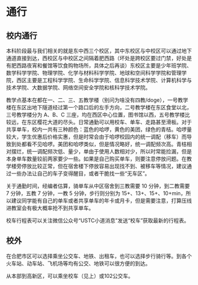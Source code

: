 # 通行

## 校内通行

本科阶段最与我们相关的就是东中西三个校区，其中东校区与中校区可以通过地下通道直接到达，西校区与中校区之间隔着肥西路（坏处是跨校区要过门禁，好处是有肥西路夜宵和餐馆等饮食购物场所，具体之后再谈）东校区主要是少年班学院、数学科学学院、物理学院、化学与材料科学学院、地球和空间科学学院和管理学院，西区主要是工程科学学院、生命科学学院、信息科学技术学院、计算机科学与技术学院、大数据学院、网络空间安全学院和核科学技术学院。

教学点基本在都在一、二、三、五教学楼（别问为啥没有四教/doge），一号教学楼在东区出地下隧道经过第一个路口后的左手方向，二号教学楼在东区食堂以北，三号教学楼分为 A、B、C 三座，均在西区中心位置，图书馆以西，五号教学楼比较远，在东区樱花大道的尽头。日常通勤可以用校车、单车、走路甚至滑板。对于共享单车，校内一共有三种颜色：蓝色的哈啰，黄色的美团，绿色的青桔。哈啰量较大，学生优惠后价格实惠，但是时常会由于哈啰校园内的统一调配（移车）而导致到处都看不见哈啰。美团和哈啰类似，但是情况略好，统一调配频次高。青桔相对摆烂，统一调配频次低、量少，单由于使用人数相对少，所以时常能捡漏，但是本身单车数量较前两家要少一些。如果是自己购买单车，则要注意停放问题。在教学楼旁停放比较正常，但在宿舍楼下停放容易出现找不到、被移车等情况，建议通过一些办法让自己的车子变得醒目，或者干脆找一些“无车区”。

关于通勤时间，经编者估算，骑单车从中区宿舍到三教需要 10 分钟，到二教需要 7 分钟，五教 7 分钟，一教 5 分钟，步行则分别为 15+、13+、15+、10+min，所以建议同学能有自己的单车或者共享单车的年卡或月卡，但是需要注意，打算压线进教室会有极大概率抢不到共享单车。

校车行程表可以关注微信公众号“USTC小道消息”发送“校车”获取最新的行程表。



## 校外

在合肥市区可以选择乘坐公交车、地铁、出租车，也可以选择步行骑行等。到各个火车站、动车站、飞机场等均有公交、地铁可以很方便的到达。

从本部到高新区，可以乘坐校车（见上）或102公交车。

